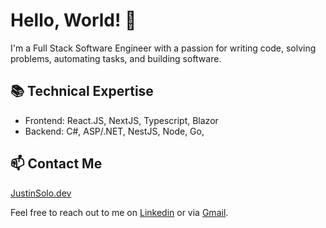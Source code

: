 # Hello, World! 👋

I'm a Full Stack Software Engineer with a passion for writing code, solving problems, automating tasks, and building software.

## 📚 Technical Expertise

- Frontend: React.JS, NextJS, Typescript, Blazor
- Backend: C#, ASP/.NET, NestJS, Node, Go,

## 📫 Contact Me

[JustinSolo.dev](https://justinsolo.dev/)

Feel free to reach out to me on [Linkedin](https://www.linkedin.com/in/justinpaulosolo) or via [Gmail](mailto:justinpaulosolo@gmail.com).
